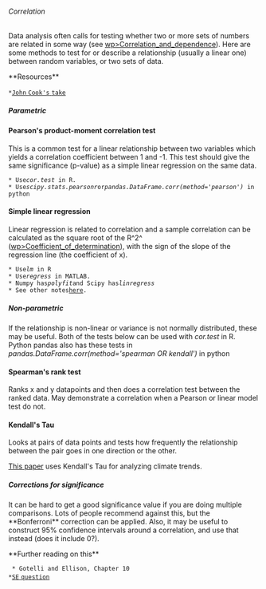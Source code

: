 ###### Correlation

Data analysis often calls for testing whether two or more sets of
numbers are related in some way (see
[wp&gt;Correlation\_and\_dependence](wp>Correlation_and_dependence)).
Here are some methods to test for or describe a relationship (usually a
linear one) between random variables, or two sets of data.

 **Resources\*\*

` * `[`John` `Cook's`
`take`](http://www.johndcook.com/blog/2008/11/05/how-to-calculate-pearson-correlation-accurately/)

##### Parametric

#### Pearson's product-moment correlation test

This is a common test for a linear relationship between two variables
which yields a correlation coefficient between 1 and -1. This test
should give the same significance (p-value) as a simple linear
regression on the same data.

` * Use `*`cor.test`*` in R.`\
` * Use `*`scipy.stats.pearsonr`*` or `*`pandas.DataFrame.corr(method='pearson')`*` in python`

#### Simple linear regression

Linear regression is related to correlation and a sample correlation can
be calculated as the square root of the R^2^
([wp&gt;Coefficient\_of\_determination](wp>Coefficient_of_determination)),
with the sign of the slope of the regression line (the coefficient of
x).

` * Use `*`lm`*` in R`\
` * Use `*`regress`*` in MATLAB.`\
` * Numpy has `*`polyfit`*` and Scipy has `*`linregress`*\
` * See other notes `[`here`](linear_regression)`.`

##### Non-parametric

If the relationship is non-linear or variance is not normally
distributed, these may be useful. Both of the tests below can be used
with *cor.test* in R. Python pandas also has these tests in
*pandas.DataFrame.corr(method='spearman OR kendall')* in python

#### Spearman's rank test

Ranks x and y datapoints and then does a correlation test between the
ranked data. May demonstrate a correlation when a Pearson or linear
model test do not.

#### Kendall's Tau

Looks at pairs of data points and tests how frequently the relationship
between the pair goes in one direction or the other.

[This
paper](http://journals.ametsoc.org/doi/abs/10.1175/2009JCLI2951.1)
uses Kendall's Tau for analyzing climate trends.

##### Corrections for significance

It can be hard to get a good significance value if you are doing
multiple comparisons. Lots of people recommend against this, but the
\*\*Bonferroni\*\* correction can be applied. Also, it may be useful to
construct 95% confidence intervals around a correlation, and use that
instead (does it include 0?).

 **Further reading on this\*\*

` * Gotelli and Ellison, Chapter 10`\
` * `[`SE`
`question`](http://stats.stackexchange.com/questions/5750/look-and-you-shall-find-a-correlation)
